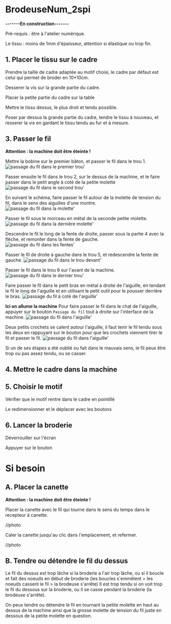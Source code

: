 # BrodeuseNum_2spi

**-------En construction-------**

Pré-requis : être à l'atelier numérique.

Le tissu : moins de 1mm d'épaisseur, attention si élastique ou trop fin.

## 1. Placer le tissu sur le cadre

Prendre la taille de cadre adaptée au motif choisi, le cadre par défaut est celui qui permet de broder en 10*10cm.

Desserer la vis sur la grande partie du cadre.

Placer la petite partie du cadre sur la table

Mettre le tissu dessus, le plus droit et tendu possible.

Poser par dessus la grande partie du cadre, tendre le tissu à nouveau, et resserer la vis en gardant le tissu tendu au fur et à mesure.

## 3. Passer le fil

**Attention : la machine doit être éteinte !**

Mettre la bobine sur le premier bâton, et passer le fil dans le trou 1.
![passage du fil dans le premier trou'](./images/img1_1.jpg)

Passer ensuite le fil dans le trou 2, sur le dessus de la machine, et le faire passer dans le petit angle à coté de la petite molette
![passage du fil dans le second trou'](./images/img1_2.jpg)

En suivant le schéma, faire passer le fil autour de la molette de tension du fil, dans le sens des aiguilles d'une montre.
![passage du fil dans la molette'](./images/img1_3.jpg)

Passer le fil sous le morceau en métal de la seconde petite molette.
![passage du fil dans la dernière molette'](./images/img1_4.jpg)

Descendre le fil le long de la fente de droite, passer sous la partie 4 avec la flèche, et remonter dans la fente de gauche.
![passage du fil dans les fentes'](./images/img1_5.jpg)

Passer le fil de droite à gauche dans le trou 5, et redescendre la fente de gauche.
![passage du fil dans le trou devant'](./images/img1_6.jpg)

Passer le fil dans le trou 6 sur l'avant de la machine.
![passage du fil dans le dernier trou'](./images/img1_7.jpg)

Faire passer le fil dans le petit bras en métal à droite de l'aiguille, en tendant le fil le long de l'aiguille et en utilisant le petit outil pour le pousser derrière le bras.
![passage du fil à coté de l'aiguille'](./images/img1_8.jpg)

**Ici on allume la machine**
Pour faire passer le fil dans le chat de l'aiguille, appuyer sur le bouton `Passage du fil` tout à droite sur l'interface de la machine.
![passage du fil dans l'aiguille'](./images/img1_10.jpg)

Deux petits crochets se calent autour l'aiguille, il faut tenir le fil tendu sous les deux en rappuyant sur le bouton pour que les crochets viennent tirer le fil et passer le fil.
![passage du fil dans l'aiguille'](./images/img1_9.jpg)

Si un de ses étapes a été oublié ou fait dans le mauvais sens, le fil peux être trop ou pas assez tendu, ou se casser.

## 4. Mettre le cadre dans la machine

## 5. Choisir le motif

Vérifier que le motif rentre dans le cadre en pointillé

Le redimensionner et le déplacer avec les boutons

## 6. Lancer la broderie

Déverrouiller sur l'écran

Appuyer sur le bouton

# Si besoin


## A. Placer la canette

**Attention : la machine doit être éteinte !**

Placer la canette avec le fil qui tourne dans le sens du temps dans le recepteur à canette.

//photo

Caler la canette jusqu'au clic dans l'emplacement, et refermer.

//photo


## B. Tendre ou détendre le fil du dessus

Le fil du dessus est trop lâche si la broderie a l'air trop lâche, ou si il boucle et fait des noeuds en début de broderie (les boucles s'emmêlent > les noeuds cassent le fil > la brodeuse s'arrête)
Il est trop tendu si on voit trop le fil du dessous sur la broderie, ou il se casse pendant la broderie (la brodeuse s'arrête).

On peux tendre ou détendre le fil en tournant la petite molette en haut au dessus de la machine ainsi que la grosse molette de tension du fil juste en dessous de la petite molette en question.
